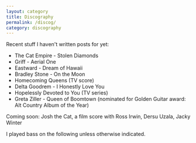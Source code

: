 ```yaml
---
layout: category
title: Discography
permalink: /discog/
category: discography
---
```


Recent stuff I haven't written posts for yet:

- The Cat Empire - Stolen Diamonds
- Griff - Aerial One
- Eastward - Dream of Hawaii
- Bradley Stone - On the Moon
- Homecoming Queens (TV score)
- Delta Goodrem - I Honestly Love You
- Hopelessly Devoted to You (TV series)
- Greta Ziller - Queen of Boomtown (nominated for Golden Guitar award: Alt Country Album of the Year)

Coming soon: Josh the Cat, a film score with Ross Irwin, Dersu Uzala, Jacky Winter

I played bass on the following unless otherwise indicated.
